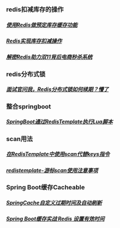 ### redis扣减库存的操作
##### [使用Redis做预定库存缓存功能][1]
##### [Redis实现库存扣减操作][2]
##### [解密Redis助力双11背后电商秒杀系统][3]
[1]: https://www.cnblogs.com/xuning/p/6097954.html
[2]:https://blog.csdn.net/weixin_40663800/article/details/102902899
[3]:https://mp.weixin.qq.com/s/w3-8Ye8vzrftLZoHWbCzIw


### redis分布式锁
##### [面试官问我，Redis分布式锁如何续期？懵了][4]
[4]: https://www.cnblogs.com/yuxiang1/archive/2019/03/13/10527028.html


### 整合springboot
##### [SpringBoot通过RedisTemplate执行Lua脚本][5]
[5]: https://www.cnblogs.com/loveLands/articles/11079516.html

### scan用法
##### [在RedisTemplate中使用scan代替keys指令][6]
##### [redistemplate-游标scan使用注意事项][7]
[6]: https://blog.csdn.net/oschina_40914891/article/details/100151227
[7]: https://www.wandouip.com/t5i73668/

### Spring Boot缓存Cacheable
##### [SpringCache自定义过期时间及自动刷新][8]
##### [Spring Boot缓存实战 Redis 设置有效时间][9]
[8]:https://www.cnblogs.com/top-housekeeper/p/11980973.html#autoid-2-0-0
[9]:https://www.jianshu.com/p/275cb42080d9